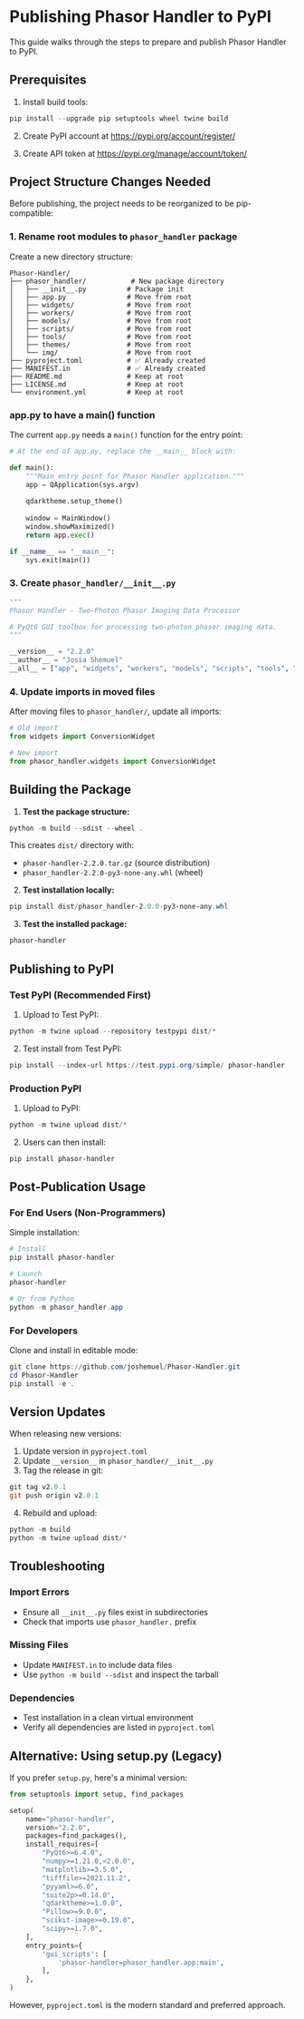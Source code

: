 # Publishing Phasor Handler to PyPI

This guide walks through the steps to prepare and publish Phasor Handler to PyPI.

## Prerequisites

1. Install build tools:
```powershell
pip install --upgrade pip setuptools wheel twine build
```

2. Create PyPI account at https://pypi.org/account/register/

3. Create API token at https://pypi.org/manage/account/token/

## Project Structure Changes Needed

Before publishing, the project needs to be reorganized to be pip-compatible:

### 1. Rename root modules to `phasor_handler` package

Create a new directory structure:
```
Phasor-Handler/
├── phasor_handler/           # New package directory
│   ├── __init__.py          # Package init
│   ├── app.py               # Move from root
│   ├── widgets/             # Move from root
│   ├── workers/             # Move from root
│   ├── models/              # Move from root
│   ├── scripts/             # Move from root
│   ├── tools/               # Move from root
│   ├── themes/              # Move from root
│   └── img/                 # Move from root
├── pyproject.toml           # ✅ Already created
├── MANIFEST.in              # ✅ Already created
├── README.md                # Keep at root
├── LICENSE.md               # Keep at root
└── environment.yml          # Keep at root
```

###  app.py to have a main() function

The current `app.py` needs a `main()` function for the entry point:

```python
# At the end of app.py, replace the __main__ block with:

def main():
    """Main entry point for Phasor Handler application."""
    app = QApplication(sys.argv)
    
    qdarktheme.setup_theme()
    
    window = MainWindow()
    window.showMaximized()
    return app.exec()

if __name__ == "__main__":
    sys.exit(main())
```

### 3. Create `phasor_handler/__init__.py`

```python
"""
Phasor Handler - Two-Photon Phasor Imaging Data Processor

A PyQt6 GUI toolbox for processing two-photon phasor imaging data.
"""

__version__ = "2.2.0"
__author__ = "Josia Shemuel"
__all__ = ["app", "widgets", "workers", "models", "scripts", "tools", "themes"]
```

### 4. Update imports in moved files

After moving files to `phasor_handler/`, update all imports:

```python
# Old import
from widgets import ConversionWidget

# New import  
from phasor_handler.widgets import ConversionWidget
```

## Building the Package

1. **Test the package structure:**
```powershell
python -m build --sdist --wheel .
```

This creates `dist/` directory with:
- `phasor-handler-2.2.0.tar.gz` (source distribution)
- `phasor_handler-2.2.0-py3-none-any.whl` (wheel)

2. **Test installation locally:**
```powershell
pip install dist/phasor_handler-2.0.0-py3-none-any.whl
```

3. **Test the installed package:**
```powershell
phasor-handler
```

## Publishing to PyPI

### Test PyPI (Recommended First)

1. Upload to Test PyPI:
```powershell
python -m twine upload --repository testpypi dist/*
```

2. Test install from Test PyPI:
```powershell
pip install --index-url https://test.pypi.org/simple/ phasor-handler
```

### Production PyPI

1. Upload to PyPI:
```powershell
python -m twine upload dist/*
```

2. Users can then install:
```powershell
pip install phasor-handler
```

## Post-Publication Usage

### For End Users (Non-Programmers)

Simple installation:
```powershell
# Install
pip install phasor-handler

# Launch
phasor-handler

# Or from Python
python -m phasor_handler.app
```

### For Developers

Clone and install in editable mode:
```powershell
git clone https://github.com/joshemuel/Phasor-Handler.git
cd Phasor-Handler
pip install -e .
```

## Version Updates

When releasing new versions:

1. Update version in `pyproject.toml`
2. Update `__version__` in `phasor_handler/__init__.py`
3. Tag the release in git:
```powershell
git tag v2.0.1
git push origin v2.0.1
```
4. Rebuild and upload:
```powershell
python -m build
python -m twine upload dist/*
```

## Troubleshooting

### Import Errors
- Ensure all `__init__.py` files exist in subdirectories
- Check that imports use `phasor_handler.` prefix

### Missing Files
- Update `MANIFEST.in` to include data files
- Use `python -m build --sdist` and inspect the tarball

### Dependencies
- Test installation in a clean virtual environment
- Verify all dependencies are listed in `pyproject.toml`

## Alternative: Using setup.py (Legacy)

If you prefer `setup.py`, here's a minimal version:

```python
from setuptools import setup, find_packages

setup(
    name="phasor-handler",
    version="2.2.0",
    packages=find_packages(),
    install_requires=[
        "PyQt6>=6.4.0",
        "numpy>=1.21.0,<2.0.0",
        "matplotlib>=3.5.0",
        "tifffile>=2021.11.2",
        "pyyaml>=6.0",
        "suite2p>=0.14.0",
        "qdarktheme>=1.0.0",
        "Pillow>=9.0.0",
        "scikit-image>=0.19.0",
        "scipy>=1.7.0",
    ],
    entry_points={
        'gui_scripts': [
            'phasor-handler=phasor_handler.app:main',
        ],
    },
)
```

However, `pyproject.toml` is the modern standard and preferred approach.
